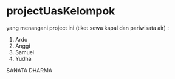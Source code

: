 # projectUasKelompok 
yang menangani project ini (tiket sewa kapal dan pariwisata air) : 
1. Ardo
2. Anggi
3. Samuel
4. Yudha


SANATA DHARMA
